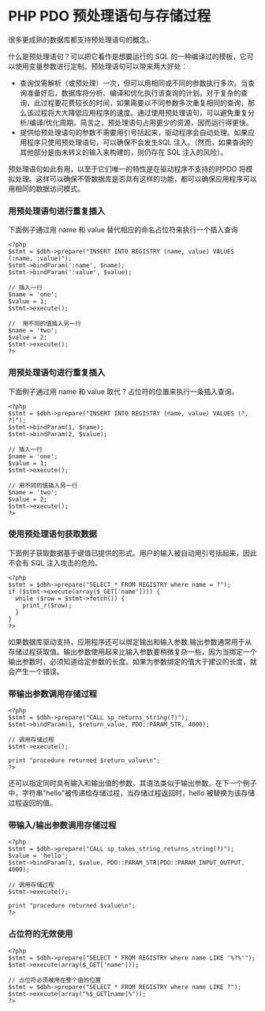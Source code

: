 # PHP PDO 预处理语句与存储过程



很多更成熟的数据库都支持预处理语句的概念。

什么是预处理语句？可以把它看作是想要运行的 SQL 的一种编译过的模板，它可以使用变量参数进行定制。预处理语句可以带来两大好处：

*   查询仅需解析（或预处理）一次，但可以用相同或不同的参数执行多次。当查询准备好后，数据库将分析、编译和优化执行该查询的计划。对于复杂的查询，此过程要花费较长的时间，如果需要以不同参数多次重复相同的查询，那么该过程将大大降低应用程序的速度。通过使用预处理语句，可以避免重复分析/编译/优化周期。简言之，预处理语句占用更少的资源，因而运行得更快。
*   提供给预处理语句的参数不需要用引号括起来，驱动程序会自动处理。如果应用程序只使用预处理语句，可以确保不会发生SQL 注入。（然而，如果查询的其他部分是由未转义的输入来构建的，则仍存在 SQL 注入的风险）。

预处理语句如此有用，以至于它们唯一的特性是在驱动程序不支持的时PDO 将模拟处理。这样可以确保不管数据库是否具有这样的功能，都可以确保应用程序可以用相同的数据访问模式。

### 用预处理语句进行重复插入

下面例子通过用 name 和 value 替代相应的命名占位符来执行一个插入查询

```
<?php
$stmt = $dbh->prepare("INSERT INTO REGISTRY (name, value) VALUES (:name, :value)");
$stmt->bindParam(':name', $name);
$stmt->bindParam(':value', $value);

// 插入一行
$name = 'one';
$value = 1;
$stmt->execute();

//  用不同的值插入另一行
$name = 'two';
$value = 2;
$stmt->execute();
?>

```

### 用预处理语句进行重复插入

下面例子通过用 name 和 value 取代 ? 占位符的位置来执行一条插入查询。

```
<?php
$stmt = $dbh->prepare("INSERT INTO REGISTRY (name, value) VALUES (?, ?)");
$stmt->bindParam(1, $name);
$stmt->bindParam(2, $value);

// 插入一行
$name = 'one';
$value = 1;
$stmt->execute();

// 用不同的值插入另一行
$name = 'two';
$value = 2;
$stmt->execute();
?>

```

### 使用预处理语句获取数据

下面例子获取数据基于键值已提供的形式。用户的输入被自动用引号括起来，因此不会有 SQL 注入攻击的危险。

```
<?php
$stmt = $dbh->prepare("SELECT * FROM REGISTRY where name = ?");
if ($stmt->execute(array($_GET['name']))) {
  while ($row = $stmt->fetch()) {
    print_r($row);
  }
}
?>

```

如果数据库驱动支持，应用程序还可以绑定输出和输入参数.输出参数通常用于从存储过程获取值。输出参数使用起来比输入参数要稍微复杂一些，因为当绑定一个输出参数时，必须知道给定参数的长度。如果为参数绑定的值大于建议的长度，就会产生一个错误。

### 带输出参数调用存储过程

```
<?php
$stmt = $dbh->prepare("CALL sp_returns_string(?)");
$stmt->bindParam(1, $return_value, PDO::PARAM_STR, 4000); 

// 调用存储过程
$stmt->execute();

print "procedure returned $return_value\n";
?>

```

还可以指定同时具有输入和输出值的参数，其语法类似于输出参数。在下一个例子中，字符串"hello"被传递给存储过程，当存储过程返回时，hello 被替换为该存储过程返回的值。

### 带输入/输出参数调用存储过程

```
<?php
$stmt = $dbh->prepare("CALL sp_takes_string_returns_string(?)");
$value = 'hello';
$stmt->bindParam(1, $value, PDO::PARAM_STR|PDO::PARAM_INPUT_OUTPUT, 4000); 

// 调用存储过程
$stmt->execute();

print "procedure returned $value\n";
?>

```

### 占位符的无效使用

```
<?php
$stmt = $dbh->prepare("SELECT * FROM REGISTRY where name LIKE '%?%'");
$stmt->execute(array($_GET['name']));

// 占位符必须被用在整个值的位置
$stmt = $dbh->prepare("SELECT * FROM REGISTRY where name LIKE ?");
$stmt->execute(array("%$_GET[name]%"));
?>

```



